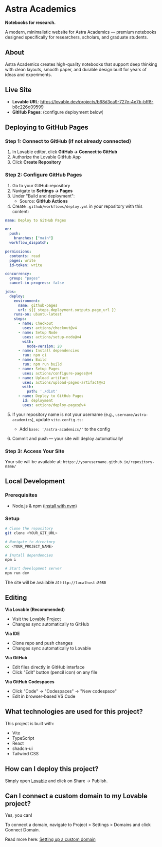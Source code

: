 # Astra Academics

**Notebooks for research.**

A modern, minimalistic website for Astra Academics — premium notebooks designed specifically for researchers, scholars, and graduate students.

## About

Astra Academics creates high-quality notebooks that support deep thinking with clean layouts, smooth paper, and durable design built for years of ideas and experiments.

## Live Site

- **Lovable URL**: https://lovable.dev/projects/b68d3ca9-727e-4e7b-bff8-b8c226d09599
- **GitHub Pages**: (configure deployment below)

## Deploying to GitHub Pages

### Step 1: Connect to GitHub (if not already connected)
1. In Lovable editor, click **GitHub → Connect to GitHub**
2. Authorize the Lovable GitHub App
3. Click **Create Repository**

### Step 2: Configure GitHub Pages
1. Go to your GitHub repository
2. Navigate to **Settings → Pages**
3. Under "Build and deployment":
   - Source: **GitHub Actions**
4. Create `.github/workflows/deploy.yml` in your repository with this content:

```yaml
name: Deploy to GitHub Pages

on:
  push:
    branches: ["main"]
  workflow_dispatch:

permissions:
  contents: read
  pages: write
  id-token: write

concurrency:
  group: "pages"
  cancel-in-progress: false

jobs:
  deploy:
    environment:
      name: github-pages
      url: ${{ steps.deployment.outputs.page_url }}
    runs-on: ubuntu-latest
    steps:
      - name: Checkout
        uses: actions/checkout@v4
      - name: Setup Node
        uses: actions/setup-node@v4
        with:
          node-version: 20
      - name: Install dependencies
        run: npm ci
      - name: Build
        run: npm run build
      - name: Setup Pages
        uses: actions/configure-pages@v4
      - name: Upload artifact
        uses: actions/upload-pages-artifact@v3
        with:
          path: './dist'
      - name: Deploy to GitHub Pages
        id: deployment
        uses: actions/deploy-pages@v4
```

5. If your repository name is not your username (e.g., `username/astra-academics`), update `vite.config.ts`:
   - Add `base: '/astra-academics/'` to the config

6. Commit and push — your site will deploy automatically!

### Step 3: Access Your Site
Your site will be available at: `https://yourusername.github.io/repository-name/`

## Local Development

### Prerequisites
- Node.js & npm ([install with nvm](https://github.com/nvm-sh/nvm#installing-and-updating))

### Setup

```sh
# Clone the repository
git clone <YOUR_GIT_URL>

# Navigate to directory
cd <YOUR_PROJECT_NAME>

# Install dependencies
npm i

# Start development server
npm run dev
```

The site will be available at `http://localhost:8080`

## Editing

**Via Lovable (Recommended)**
- Visit the [Lovable Project](https://lovable.dev/projects/b68d3ca9-727e-4e7b-bff8-b8c226d09599)
- Changes sync automatically to GitHub

**Via IDE**
- Clone repo and push changes
- Changes sync automatically to Lovable

**Via GitHub**
- Edit files directly in GitHub interface
- Click "Edit" button (pencil icon) on any file

**Via GitHub Codespaces**
- Click "Code" → "Codespaces" → "New codespace"
- Edit in browser-based VS Code

## What technologies are used for this project?

This project is built with:

- Vite
- TypeScript
- React
- shadcn-ui
- Tailwind CSS

## How can I deploy this project?

Simply open [Lovable](https://lovable.dev/projects/b68d3ca9-727e-4e7b-bff8-b8c226d09599) and click on Share -> Publish.

## Can I connect a custom domain to my Lovable project?

Yes, you can!

To connect a domain, navigate to Project > Settings > Domains and click Connect Domain.

Read more here: [Setting up a custom domain](https://docs.lovable.dev/features/custom-domain#custom-domain)
